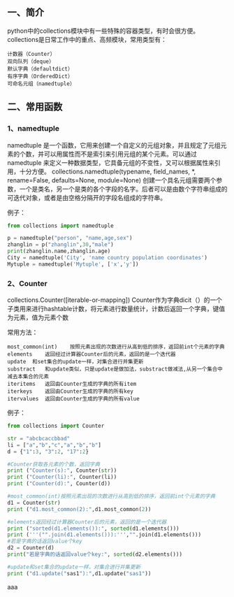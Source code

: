 ## 一、简介
python中的collections模块中有一些特殊的容器类型，有时会很方便。
collections是日常工作中的重点、高频模块，常用类型有：

    计数器（Counter）
    双向队列（deque）
    默认字典（defaultdict）
    有序字典（OrderedDict）
    可命名元组（namedtuple）
    
## 二、常用函数
### 1、namedtuple
namedtuple 是一个函数，它用来创建一个自定义的元组对象，并且规定了元组元素的个数，并可以用属性而不是索引来引用元组的某个元素。可以通过 namedtuple 来定义一种数据类型，它具备元组的不变性，又可以根据属性来引用，十分方便。
collections.namedtuple(typename, field_names, *, rename=False, defaults=None, module=None)
创建一个具名元组需要两个参数，一个是类名，另一个是类的各个字段的名字。后者可以是由数个字符串组成的可迭代对象，或者是由空格分隔开的字段名组成的字符串。

例子：
```python
from collections import namedtuple

p = namedtuple("person", "name,age,sex")
zhanglin = p("zhanglin",30,"male")
print(zhanglin.name,zhanglin.age)
City = namedtuple('City', 'name country population coordinates')
Mytuple = namedtuple('Mytuple', ['x','y'])
```

### 2、Counter
collections.Counter([iterable-or-mapping])
Counter作为字典dicit（）的一个子类用来进行hashtable计数，将元素进行数量统计，计数后返回一个字典，键值为元素，值为元素个数

常用方法：
    
    most_common(int)	按照元素出现的次数进行从高到低的排序，返回前int个元素的字典
    elements	返回经过计算器Counter后的元素，返回的是一个迭代器
    update	和set集合的update一样，对集合进行并集更新
    substract	和update类似，只是update是做加法，substract做减法,从另一个集合中减去本集合的元素
    iteritems	返回由Counter生成的字典的所有item
    iterkeys	返回由Counter生成的字典的所有key
    itervalues	返回由Counter生成的字典的所有value

例子：
```python
from collections import Counter

str = "abcbcaccbbad"
li = ["a","b","c","a","b","b"]
d = {"1":3, "3":2, "17":2}

#Counter获取各元素的个数，返回字典
print ("Counter(s):", Counter(str))
print ("Counter(li):", Counter(li))
print ("Counter(d):", Counter(d))

#most_common(int)按照元素出现的次数进行从高到低的排序，返回前int个元素的字典
d1 = Counter(str)
print ("d1.most_common(2):",d1.most_common(2))

#elements返回经过计算器Counter后的元素，返回的是一个迭代器
print ("sorted(d1.elements()):", sorted(d1.elements()))
print ('''("".join(d1.elements())):''',"".join(d1.elements()))
#若是字典的话返回value个key
d2 = Counter(d)
print("若是字典的话返回value个key:", sorted(d2.elements()))

#update和set集合的update一样，对集合进行并集更新
print ("d1.update("sas1"):",d1.update("sas1"))
```
aaa
